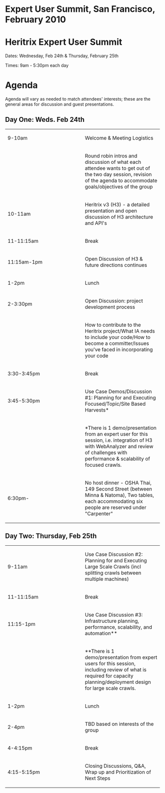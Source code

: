 # Expert User Summit, San Francisco, February 2010

# Heritrix Expert User Summit

Dates: Wednesday, Feb 24th & Thursday, February 25th

Times: 9am - 5:30pm each day

# Agenda

Agenda will vary as needed to match attendees' interests; these are the
general areas for discussion and guest presentations.

## Day One: Weds. Feb 24th

<table>
<colgroup>
<col style="width: 50%" />
<col style="width: 50%" />
</colgroup>
<tbody>
<tr class="odd">
<td><p>9-10am</p></td>
<td><p>Welcome &amp; Meeting Logistics</p></td>
</tr>
<tr class="even">
<td><p> </p></td>
<td><p>Round robin intros and discussion of what each attendee wants to get out of the two day session, revision of the agenda to accommodate goals/objectives of the group</p></td>
</tr>
<tr class="odd">
<td><p>10-11am</p></td>
<td><p>Heritrix v3 (H3) - a detailed presentation and open discussion of H3 architecture and API's</p></td>
</tr>
<tr class="even">
<td><p>11-11:15am</p></td>
<td><p>Break</p></td>
</tr>
<tr class="odd">
<td><p>11:15am-1pm</p></td>
<td><p>Open Discussion of H3 &amp; future directions continues</p></td>
</tr>
<tr class="even">
<td><p>1-2pm</p></td>
<td><p>Lunch</p></td>
</tr>
<tr class="odd">
<td><p>2-3:30pm</p></td>
<td><p>Open Discussion: project development process</p></td>
</tr>
<tr class="even">
<td><p> </p></td>
<td><p>How to contribute to the Heritrix project/What IA needs to include your code/How to become a committer/Issues you've faced in incorporating your code</p></td>
</tr>
<tr class="odd">
<td><p>3:30-3:45pm</p></td>
<td><p>Break</p></td>
</tr>
<tr class="even">
<td><p>3:45-5:30pm</p></td>
<td><p>Use Case Demos/Discussion #1: Planning for and Executing Focused/Topic/Site Based Harvests*</p></td>
</tr>
<tr class="odd">
<td><p> </p></td>
<td><p>*There is 1 demo/presentation from an expert user for this session, i.e. integration of H3 with WebAnalyzer and review of challenges with performance &amp; scalability of focused crawls.</p></td>
</tr>
<tr class="even">
<td><p>6:30pm-</p></td>
<td><p>No host dinner - OSHA Thai, 149 Second Street (between Minna &amp; Natoma), Two tables, each accommodating six people are reserved under &quot;Carpenter&quot;</p></td>
</tr>
</tbody>
</table>

## Day Two: Thursday, Feb 25th

<table>
<colgroup>
<col style="width: 50%" />
<col style="width: 50%" />
</colgroup>
<tbody>
<tr class="odd">
<td><p>9-11am</p></td>
<td><p>Use Case Discussion #2: Planning for and Executing Large Scale Crawls (incl splitting crawls between multiple machines)</p></td>
</tr>
<tr class="even">
<td><p>11-11:15am</p></td>
<td><p>Break</p></td>
</tr>
<tr class="odd">
<td><p>11:15-1pm</p></td>
<td><p>Use Case Discussion #3: Infrastructure planning, performance, scalability, and automation**</p></td>
</tr>
<tr class="even">
<td><p> </p></td>
<td><p>**There is 1 demo/presentation from expert users for this session, including review of what is required for capacity planning/deployment design for large scale crawls.</p></td>
</tr>
<tr class="odd">
<td><p>1-2pm</p></td>
<td><p>Lunch</p></td>
</tr>
<tr class="even">
<td><p>2-4pm</p></td>
<td><p>TBD based on interests of the group</p></td>
</tr>
<tr class="odd">
<td><p>4-4:15pm</p></td>
<td><p>Break</p></td>
</tr>
<tr class="even">
<td><p>4:15-5:15pm</p></td>
<td><p>Closing Discussions, Q&amp;A, Wrap up and Prioritization of Next Steps</p></td>
</tr>
</tbody>
</table>
